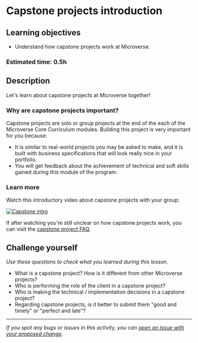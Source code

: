 # Capstone projects introduction

## Learning objectives

- Understand how capstone projects work at Microverse.

### Estimated time: 0.5h

## Description
Let's learn about capstone projects at Microverse together!

### Why are capstone projects important?
Capstone projects are solo or group projects at the end of the each of the Microverse Core Curriculum modules. Building this project is very important for you because:

- It is similar to real-world projects you may be asked to make, and it is built with business specifications that will look really nice in your portfolio.
- You will get feedback about the achievement of technical and soft skills gained during this module of the program.

### Learn more

Watch this introductory video about capstone projects with your group:

[![Capstone intro](https://img.youtube.com/vi/2dBGijG_a7I/0.jpg)](https://www.youtube.com/watch?v=2dBGijG_a7I)

If after watching you're still unclear on how capstone projects work, you can visit the [capstone project FAQ](https://microverse.zendesk.com/hc/en-us/sections/360009497534-Capstone-Projects).

## Challenge yourself
*Use these questions to check what you learned during this lesson.* 

- What is a capstone project? How is it different from other Microverse projects?
- Who is performing the role of the client in a capstone project?
- Who is making the technical / implementation decisions in a capstone project?
- Regarding capstone projects, is it better to submit them "good and timely" or "perfect and late"?

------

_If you spot any bugs or issues in this activity, you can [open an issue with your proposed change](https://github.com/microverseinc/curriculum-transversal-skills/blob/main/git-github/articles/open_issue.md)._
